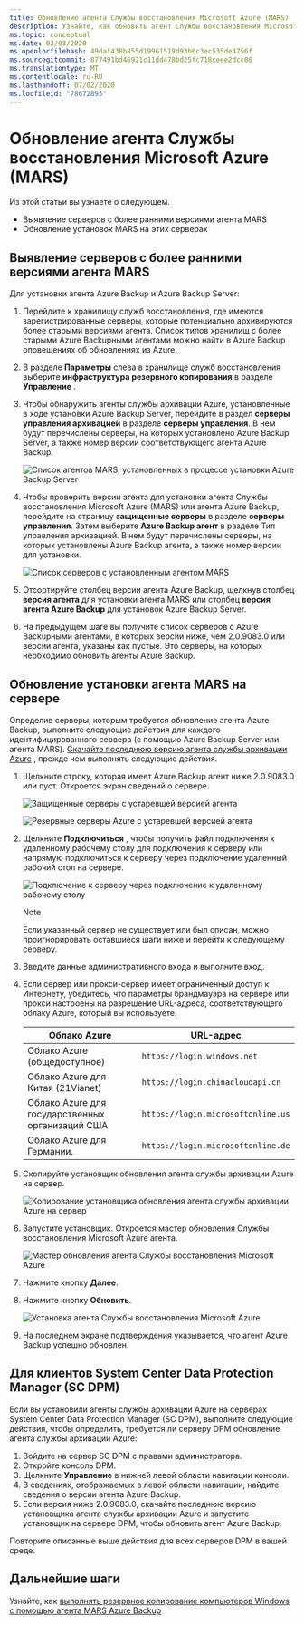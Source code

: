 ```yaml
---
title: Обновление агента Службы восстановления Microsoft Azure (MARS)
description: Узнайте, как обновить агент Службы восстановления Microsoft Azure (MARS).
ms.topic: conceptual
ms.date: 03/03/2020
ms.openlocfilehash: 49daf438b855d19961519d93b6c3ec535de4756f
ms.sourcegitcommit: 877491bd46921c11dd478bd25fc718ceee2dcc08
ms.translationtype: MT
ms.contentlocale: ru-RU
ms.lasthandoff: 07/02/2020
ms.locfileid: "78672895"
---
```

# <a name="upgrade-the-microsoft-azure-recovery-services-mars-agent"></a>Обновление агента Службы восстановления Microsoft Azure (MARS)

Из этой статьи вы узнаете о следующем.

* Выявление серверов с более ранними версиями агента MARS
* Обновление установок MARS на этих серверах

## <a name="identify-servers-with-earlier-versions-of-the-mars-agent"></a>Выявление серверов с более ранними версиями агента MARS

Для установки агента Azure Backup и Azure Backup Server:

1. Перейдите к хранилищу служб восстановления, где имеются зарегистрированные серверы, которые потенциально архивируются более старыми версиями агента. Список типов хранилищ с более старыми Azure Backupными агентами можно найти в Azure Backup оповещениях об обновлениях из Azure.
1. В разделе **Параметры** слева в хранилище служб восстановления выберите **инфраструктура резервного копирования** в разделе **Управление** .
1. Чтобы обнаружить агенты службы архивации Azure, установленные в ходе установки Azure Backup Server, перейдите в раздел **серверы управления архивацией** в разделе **серверы управления**. В нем будут перечислены серверы, на которых установлено Azure Backup Server, а также номер версии соответствующего агента Azure Backup.

    ![Список агентов MARS, установленных в процессе установки Azure Backup Server](./media/upgrade-mars-agent/backup-management-servers.png)

1. Чтобы проверить версии агента для установки агента Службы восстановления Microsoft Azure (MARS) или агента Azure Backup, перейдите на страницу **защищенные серверы** в разделе **серверы управления**. Затем выберите **Azure Backup агент** в разделе Тип управления архивацией. В нем будут перечислены серверы, на которых установлены Azure Backup агента, а также номер версии для установки.

    ![Список серверов с установленным агентом MARS](./media/upgrade-mars-agent/protected-servers.png)

1. Отсортируйте столбец версии агента Azure Backup, щелкнув столбец **версия агента** для установки агента MARS или столбец **версия агента Azure Backup** для установок Azure Backup Server.

1. На предыдущем шаге вы получите список серверов с Azure Backupными агентами, в которых версии ниже, чем 2.0.9083.0 или версии агента, указаны как пустые. Это серверы, на которых необходимо обновить агенты Azure Backup.

## <a name="update-the-mars-agent-installation-on-the-server"></a>Обновление установки агента MARS на сервере

Определив серверы, которым требуется обновление агента Azure Backup, выполните следующие действия для каждого идентифицированного сервера (с помощью Azure Backup Server или агента MARS). [Скачайте последнюю версию агента службы архивации Azure](https://aka.ms/azurebackup_agent) , прежде чем выполнять следующие действия.

1. Щелкните строку, которая имеет Azure Backup агент ниже 2.0.9083.0 или пуст. Откроется экран сведений о сервере.

    ![Защищенные серверы с устаревшей версией агента](./media/upgrade-mars-agent/old-agent-version.png)

    ![Резервные серверы Azure с устаревшей версией агента](./media/upgrade-mars-agent/backup-management-servers-old-versions.png)

1. Щелкните **Подключиться** , чтобы получить файл подключения к удаленному рабочему столу для подключения к серверу или напрямую подключиться к серверу через подключение удаленный рабочий стол на сервере.

    ![Подключение к серверу через подключение к удаленному рабочему столу](./media/upgrade-mars-agent/connect-to-server.png)

    >[!NOTE]
    > Если указанный сервер не существует или был списан, можно проигнорировать оставшиеся шаги ниже и перейти к следующему серверу.

1. Введите данные административного входа и выполните вход.

1. Если сервер или прокси-сервер имеет ограниченный доступ к Интернету, убедитесь, что параметры брандмауэра на сервере или прокси настроены на разрешение URL-адреса, соответствующего облаку Azure, который вы используете.

    Облако Azure | URL-адрес
    -- | ---
    Облако Azure (общедоступное) |   `https://login.windows.net`
    Облако Azure для Китая (21Vianet)   | `https://login.chinacloudapi.cn`
    Облако Azure для государственных организаций США |   `https://login.microsoftonline.us`
    Облако Azure для Германии.  |  `https://login.microsoftonline.de`

1. Скопируйте установщик обновления агента службы архивации Azure на сервер.

    ![Копирование установщика обновления агента службы архивации Azure на сервер](./media/upgrade-mars-agent/copy-agent-installer.png)

1. Запустите установщик. Откроется мастер обновления Службы восстановления Microsoft Azure агента.

    ![Мастер обновления агента Службы восстановления Microsoft Azure](./media/upgrade-mars-agent/agent-upgrade-wizard.png)

1. Нажмите кнопку **Далее**.

1. Нажмите кнопку **Обновить**.

    ![Установка агента Службы восстановления Microsoft Azure](./media/upgrade-mars-agent/upgrade-installation.png)

1. На последнем экране подтверждения указывается, что агент Azure Backup успешно обновлен.

## <a name="for-system-center-data-protection-manager-sc-dpm-customers"></a>Для клиентов System Center Data Protection Manager (SC DPM)

Если вы установили агенты службы архивации Azure на серверах System Center Data Protection Manager (SC DPM), выполните следующие действия, чтобы определить, требуется ли серверу DPM обновление агента службы архивации Azure:

1. Войдите на сервер SC DPM с правами администратора.
2. Откройте консоль DPM.
3. Щелкните **Управление** в нижней левой области навигации консоли.
4. В сведениях, отображаемых в левой области навигации, найдите сведения о версии агента Azure Backup.
5. Если версия ниже 2.0.9083.0, скачайте последнюю версию установщика агента службы архивации Azure и запустите установщик на сервере DPM, чтобы обновить агент Azure Backup.

Повторите описанные выше действия для всех серверов DPM в вашей среде.

## <a name="next-steps"></a>Дальнейшие шаги

Узнайте, как [выполнять резервное копирование компьютеров Windows с помощью агента MARS Azure Backup](backup-windows-with-mars-agent.md)
